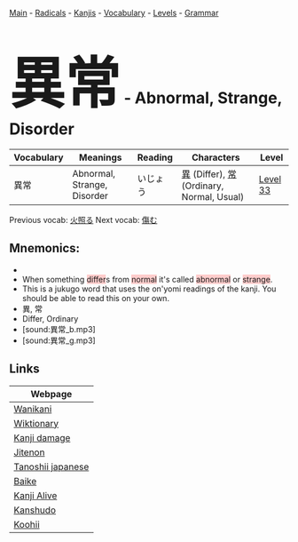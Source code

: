 <style> bigfont {font-size: 100px}</style>
[Main](../README.md) -
[Radicals](../radicals.md) -
[Kanjis](../kanjis.md) -
[Vocabulary](../vocabulary.md) -
[Levels](../levels.md) -
[Grammar](../grammar.md)
# <bigfont> 異常</bigfont> - Abnormal, Strange, Disorder 

| Vocabulary | Meanings | Reading | Characters | Level |
| --- | --- | --- | --- | --- |
| 異常 | Abnormal, Strange, Disorder | いじょう |  [異](../kanjis/異.md) (Differ), [常](../kanjis/常.md) (Ordinary, Normal, Usual) | [Level 33](../levels/wk_level33.md) |

Previous vocab: [火照る](火照る.md) Next vocab: [傷む](傷む.md) 

## Mnemonics:

* 
* When something <span style="background-color:#ffcccb"> differ</span>s from <span style="background-color:#ffcccb"> normal</span> it's called <span style="background-color:#ffcccb"> abnormal</span> or <span style="background-color:#ffcccb"> strange</span>.
* This is a jukugo word that uses the on'yomi readings of the kanji. You should be able to read this on your own.
* 異, 常
* Differ, Ordinary
* [sound:異常_b.mp3]
* [sound:異常_g.mp3]


## Links 

| Webpage |
| --- |
| [Wanikani          ](https://www.wanikani.com/kanji/異常) |
| [Wiktionary        ](https://en.wiktionary.org/wiki/異常) |
| [Kanji damage      ](http://www.kanjidamage.com/kanji/search?utf8=✓&q=異常) |
| [Jitenon           ](https://jitenon.com/kanji/異常) |
| [Tanoshii japanese ](https://www.tanoshiijapanese.com/dictionary/kanji.cfm?k=異常) |
| [Baike             ](https://baike.baidu.com/item/異常) |
| [Kanji Alive       ](https://app.kanjialive.com/異常) |
| [Kanshudo          ](https://www.kanshudo.com/searchmn?q=異常) |
| [Koohii            ](https://kanji.koohii.com/study/kanji/異常) |
